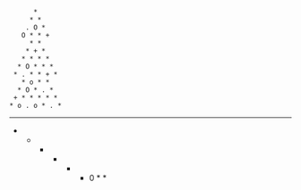           * 
         * * 
        . O * 
       O * * + 
         * * 
        * + * 
       * * * * 
      * O * * * 
     * . * * + * 
       * o * * 
      * O * . * 
     + * * * * * 
    * o . o * . * 
   * * * * * * * * 
  * * * + * * 0 * * 
        ######
        ######
        ######
        ######
        ######
        ######